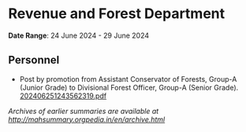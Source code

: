 # Revenue and Forest Department

**Date Range**: 24 June 2024 - 29 June 2024


## Personnel
- Post by promotion from Assistant Conservator of Forests, Group-A (Junior Grade) to Divisional Forest Officer, Group-A (Senior Grade).\
  [202406251243562319.pdf](https://gr.maharashtra.gov.in/Site/Upload/Government%20Resolutions/English/202406251243562319...pdf)


*Archives of earlier summaries are available at http://mahsummary.orgpedia.in/en/archive.html*